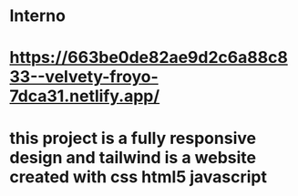 # Interno

# https://663be0de82ae9d2c6a88c833--velvety-froyo-7dca31.netlify.app/
# this project is a fully responsive design and tailwind is a website created with css html5 javascript

